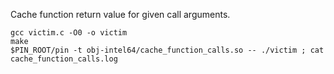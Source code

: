 Cache function return value for given call arguments. 

```
gcc victim.c -O0 -o victim
make
$PIN_ROOT/pin -t obj-intel64/cache_function_calls.so -- ./victim ; cat cache_function_calls.log
```

